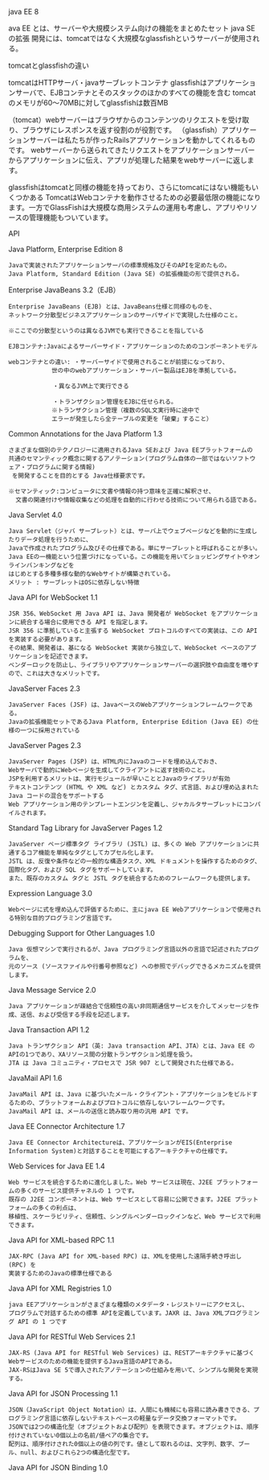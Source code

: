 java EE 8

ava EE とは、サーバーや大規模システム向けの機能をまとめたセット
java SE の拡張
開発には、tomcatではなく大規模なglassfishというサーバーが使用される。

tomcatとglassfishの違い

tomcatはHTTPサーバ・javaサーブレットコンテナ
glassfishはアプリケーションサーバで、EJBコンテナとそのスタックのほかのすべての機能を含む
tomcatのメモリが60～70MBに対してglassfishは数百MB

（tomcat）webサーバーはブラウザからのコンテンツのリクエストを受け取り、ブラウザにレスポンスを返す役割のが役割です。
（glassfish）アプリケーションサーバーは私たちが作ったRailsアプリケーションを動かしてくれるものです。
	     webサーバーから送られてきたリクエストをアプリケーションサーバーからアプリケーションに伝え、アプリが処理した結果をwebサーバーに返します。

glassfishはtomcatと同様の機能を持っており、さらにtomcatにはない機能もいくつかある
TomcatはWebコンテナを動作させるための必要最低限の機能になります。一方でGlassFishは大規模な商用システムの運用も考慮し、アプリやリソースの管理機能もついています。



API 

Java Platform, Enterprise Edition 8

	Javaで実装されたアプリケーションサーバの標準規格及びそのAPIを定めたもの。
	Java Platform, Standard Edition (Java SE) の拡張機能の形で提供される。

Enterprise JavaBeans 3.2（EJB）

	Enterprise JavaBeans (EJB) とは、JavaBeans仕様と同様のものを、
	ネットワーク分散型ビジネスアプリケーションのサーバサイドで実現した仕様のこと。

	※ここでの分散型というのは異なるJVMでも実行できることを指している

	EJBコンテナ:Javaによるサーバーサイド・アプリケーションのためのコンポーネントモデル

	webコンテナとの違い: ・サーバーサイドで使用されることが前提になっており、
				世の中のwebアプリケーション・サーバー製品はEJBを準拠している。

			　　 ・異なるJVM上で実行できる

			　　 ・トランザクション管理をEJBに任せられる。
				※トランザクション管理（複数のSQL文実行時に途中で
				エラーが発生したら全テーブルの変更を「破棄」すること）

Common Annotations for the Java Platform 1.3

	さまざまな個別のテクノロジーに適用されるJava SEおよび Java EEプラットフォームの
	共通のセマンティック概念に関するアノテーション(プログラム自体の一部ではないソフトウェア・プログラムに関する情報)
	 を開発することを目的とする Java仕様要求です。

	※セマンティック:コンピュータに文書や情報の持つ意味を正確に解釈させ、
	  文書の関連付けや情報収集などの処理を自動的に行わせる技術について用られる語である。


Java Servlet 4.0

	Java Servlet（ジャバ サーブレット）とは、サーバ上でウェブページなどを動的に生成したりデータ処理を行うために、
	Javaで作成されたプログラム及びその仕様である。単にサーブレットと呼ばれることが多い。
	Java EEの一機能という位置づけになっている。この機能を用いてショッピングサイトやオンラインバンキングなどを
	はじめとする多種多様な動的なWebサイトが構築されている。
	メリット : サーブレットはOSに依存しない特徴


Java API for WebSocket 1.1

	JSR 356、WebSocket 用 Java API は、Java 開発者が WebSocket をアプリケーションに統合する場合に使用できる API を指定します。
	JSR 356 に準拠していると主張する WebSocket プロトコルのすべての実装は、この API を実装する必要があります。
	その結果、開発者は、基になる WebSocket 実装から独立して、WebSocket ベースのアプリケーションを記述できます。
	ベンダーロックを防止し、ライブラリやアプリケーションサーバーの選択肢や自由度を増やすので、これは大きなメリットです。


JavaServer Faces 2.3

	JavaServer Faces (JSF) は、JavaベースのWebアプリケーションフレームワークである。
	Javaの拡張機能セットであるJava Platform, Enterprise Edition (Java EE) の仕様の一つに採用されている


JavaServer Pages 2.3

	JavaServer Pages (JSP) は、HTML内にJavaのコードを埋め込んでおき、
	Webサーバで動的にWebページを生成してクライアントに返す技術のこと。
	JSPを利用するメリットは、実行モジュールが早いこととJavaのライブラリが有効
	テキストコンテンツ (HTML や XML など) とカスタム タグ、式言語、および埋め込まれた Java コードの混合をサポートする
	Web アプリケーション用のテンプレートエンジンを定義し、ジャカルタサーブレットにコンパイルされます。
	
Standard Tag Library for JavaServer Pages 1.2

	JavaServer ページ標準タグ ライブラリ (JSTL) は、多くの Web アプリケーションに共通するコア機能を単純なタグとしてカプセル化します。
	JSTL は、反復や条件などの一般的な構造タスク、XML ドキュメントを操作するためのタグ、国際化タグ、および SQL タグをサポートしています。
	また、既存のカスタム タグと JSTL タグを統合するためのフレームワークも提供します。


Expression Language 3.0
	
	Webページに式を埋め込んで評価するために、主にjava EE Webアプリケーションで使用される特別な目的プログラミング言語です。


Debugging Support for Other Languages 1.0

	Java 仮想マシンで実行されるが、Java プログラミング言語以外の言語で記述されたプログラムを、
	元のソース (ソースファイルや行番号参照など) への参照でデバッグできるメカニズムを提供します。


Java Message Service 2.0
	
	Java アプリケーションが疎結合で信頼性の高い非同期通信サービスを介してメッセージを作成、送信、および受信する手段を記述します。


Java Transaction API 1.2
	
	Java トランザクション API（英: Java transaction API、JTA）とは、Java EE のAPIの1つであり、XAリソース間の分散トランザクション処理を扱う。
	JTA は Java コミュニティ・プロセスで JSR 907 として開発された仕様である。


JavaMail API 1.6

	JavaMail API は、Java に基づいたメール・クライアント・アプリケーションをビルドするための、プラットフォームおよびプロトコルに依存しないフレームワークです。
	JavaMail API は、メールの送信と読み取り用の汎用 API です。


Java EE Connector Architecture 1.7

	Java EE Connector Architectureは、アプリケーションがEIS(Enterprise Information System)と対話することを可能にするアーキテクチャの仕様です。


Web Services for Java EE 1.4

	Web サービスを統合するために進化しました。Web サービスは現在、J2EE プラットフォームの多くのサービス提供チャネルの 1 つです。
	既存の J2EE コンポーネントは、Web サービスとして容易に公開できます。J2EE プラットフォームの多くの利点は、
	移植性、スケーラビリティ、信頼性、シングルベンダーロックインなど、Web サービスで利用できます。


Java API for XML-based RPC 1.1

	JAX-RPC (Java API for XML-based RPC) は、XMLを使用した遠隔手続き呼出し (RPC) を
	実装するためのJavaの標準仕様である


Java API for XML Registries 1.0
	
	java EEアプリケーションがさまざまな種類のメタデータ・レジストリーにアクセスし、
	プログラムで対話するための標準 APIを定義しています。JAXR は、Java XMLプログラミング API の 1 つです

Java API for RESTful Web Services 2.1

	JAX-RS (Java API for RESTful Web Services) は、RESTアーキテクチャに基づくWebサービスのための機能を提供するJava言語のAPIである。
	JAX-RSはJava SE 5で導入されたアノテーションの仕組みを用いて、シンプルな開発を実現する。


Java API for JSON Processing 1.1

	JSON（JavaScript Object Notation）は、人間にも機械にも容易に読み書きできる、プログラミング言語に依存しないテキストベースの軽量なデータ交換フォーマットです。
	JSONでは2つの構造化型（オブジェクトおよび配列）を表現できます。オブジェクトは、順序付けされていない0個以上の名前/値ペアの集合です。
	配列は、順序付けされた0個以上の値の列です。値として取れるのは、文字列、数字、ブール、null、およびこれら2つの構造化型です。


Java API for JSON Binding 1.0

